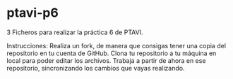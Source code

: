 ptavi-p6
========
3
Ficheros para realizar la práctica 6 de PTAVI.

Instrucciones: Realiza un fork, de manera que consigas tener una copia del repositorio en tu cuenta de GitHub. Clona tu repositorio a tu máquina en local para poder editar los archivos. Trabaja a partir de ahora en ese repositorio, sincronizando los cambios que vayas realizando.
